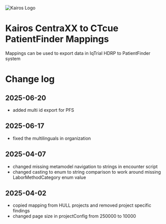 ![Kairos Logo](https://kairos.de/wp-content/uploads/2023/11/bildschirm_KAIROS_RGB_einfach-e1699976791799.png "Kairos Logo")

Kairos CentraXX to CTcue PatientFinder Mappings
========================

Mappings can be used to export data in IqTrial HDRP to PatientFinder system

# Change log

## 2025-06-20
* added multi id export for PFS 

## 2025-06-17
* fixed the multilinguals in organization

## 2025-04-07
* changed missing metamodel navigation to strings in encounter script
* changed casting to enum to string comparison to work around missing LaborMethodCategory enum value

## 2025-04-02
* copied mapping from HULL projects and removed project specific findings
* changed page size in projectConfig from 250000 to 10000

